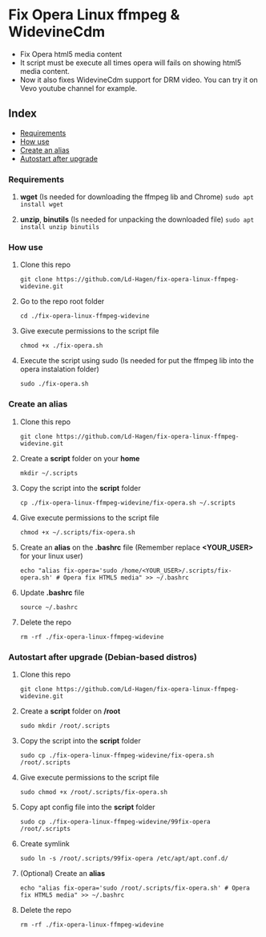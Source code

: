# Fix Opera Linux ffmpeg & WidevineCdm

* Fix Opera html5 media content
* It script must be execute all times opera will fails on showing html5 media content.
* Now it also fixes WidevineCdm support for DRM video. You can try it on Vevo youtube channel for example.

## Index

* [Requirements](#Requirements)
* [How use](#How-use)
* [Create an alias](#Create-an-alias)
* [Autostart after upgrade](#Autostart-after-upgrade)

### Requirements

1. **wget** (Is needed for downloading the ffmpeg lib and Chrome)
    ```sudo apt install wget```

2. **unzip**, **binutils** (Is needed for unpacking the downloaded file)
    ```sudo apt install unzip binutils```

### How use

1. Clone this repo

    ```git clone https://github.com/Ld-Hagen/fix-opera-linux-ffmpeg-widevine.git```
    
2. Go to the repo root folder

    ```cd ./fix-opera-linux-ffmpeg-widevine```

3. Give execute permissions to the script file

    ```chmod +x ./fix-opera.sh```

4. Execute the script using sudo (Is needed for put the ffmpeg lib into the opera instalation folder)
    
    ```sudo ./fix-opera.sh```

### Create an alias

1. Clone this repo
    
    ```git clone https://github.com/Ld-Hagen/fix-opera-linux-ffmpeg-widevine.git```

2. Create a **script** folder on your **home**
    
    ```mkdir ~/.scripts```

3. Copy the script into the **script** folder
    
    ```cp ./fix-opera-linux-ffmpeg-widevine/fix-opera.sh ~/.scripts```

4. Give execute permissions to the script file
    
    ```chmod +x ~/.scripts/fix-opera.sh```

5. Create an **alias** on the **.bashrc** file (Remember replace **<YOUR_USER>** for your linux user)
    
    ```echo "alias fix-opera='sudo /home/<YOUR_USER>/.scripts/fix-opera.sh' # Opera fix HTML5 media" >> ~/.bashrc```

6. Update **.bashrc** file
    
    ```source ~/.bashrc```

7. Delete the repo
    
    ```rm -rf ./fix-opera-linux-ffmpeg-widevine```
### Autostart after upgrade (Debian-based distros)

1. Clone this repo

    ```git clone https://github.com/Ld-Hagen/fix-opera-linux-ffmpeg-widevine.git```
    
2. Create a **script** folder on **/root**
    
    ```sudo mkdir /root/.scripts```

3. Copy the script into the **script** folder
    
    ```sudo cp ./fix-opera-linux-ffmpeg-widevine/fix-opera.sh /root/.scripts```

4. Give execute permissions to the script file
    
    ```sudo chmod +x /root/.scripts/fix-opera.sh```

5. Copy apt config file into the **script** folder
    
    ```sudo cp ./fix-opera-linux-ffmpeg-widevine/99fix-opera /root/.scripts```

6. Create symlink
    
    ```sudo ln -s /root/.scripts/99fix-opera /etc/apt/apt.conf.d/```

7. (Optional) Create an **alias**

    ```echo "alias fix-opera='sudo /root/.scripts/fix-opera.sh' # Opera fix HTML5 media" >> ~/.bashrc```

8. Delete the repo
    
    ```rm -rf ./fix-opera-linux-ffmpeg-widevine```
